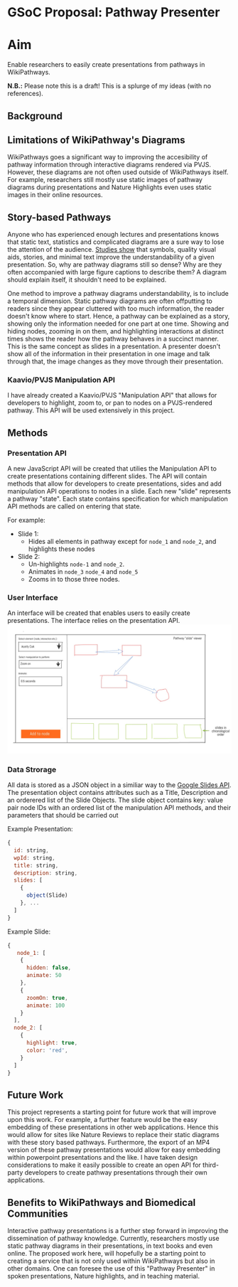 # GSoC Proposal: Pathway Presenter
# Aim
Enable researchers to easily create presentations from pathways in WikiPathways.

**N.B.:** Please note this is a draft! This is a splurge of my ideas (with no references).

## Background
## Limitations of WikiPathway's Diagrams
WikiPathways goes a significant way to improving the accesibility of pathway information through interactive diagrams rendered via PVJS. However, these diagrams are not often used outside of WikiPathways itself. For example, researchers still mostly use static images of pathway diagrams during presentations and Nature Highlights even uses static images in their online resources. 

## Story-based Pathways
Anyone who has experienced enough lectures and presentations knows that static text, statistics and complicated diagrams are a sure way to lose the attention of the audience. [Studies show](https://prezi.com/the-science/) that symbols, quality visual aids, stories, and minimal text improve the understandability of a given presentation. So, why are pathway diagrams still so dense? Why are they often accompanied with large figure captions to describe them? A diagram should explain itself, it shouldn't need to be explained.

One method to improve a pathway diagrams understandability, is to include a temporal dimension. Static pathway diagrams are often offputting to readers since they appear cluttered with too much information, the reader doesn't know where to start. Hence, a pathway can be explained as a story, showing only the information needed for one part at one time. Showing and hiding nodes, zooming in on them, and highlighting interactions at distinct times shows the reader how the pathway behaves in a succinct manner. This is the same concept as slides in a presentation. A presenter doesn't show all of the information in their presentation in one image and talk through that, the image changes as they move through their presentation. 

### Kaavio/PVJS Manipulation API
I have already created a Kaavio/PVJS "Manipulation API" that allows for developers to highlight, zoom to, or pan to nodes on a PVJS-rendered pathway. This API will be used extensively in this project.

## Methods
### Presentation API
A new JavaScript API will be created that utilies the Manipulation API to create presentations containing different slides. The API will contain methods that allow for developers to create presentations, sides and add manipulation API operations to nodes in a slide. Each new "slide" represents a pathway "state". Each state contains specification for which manipulation API methods are called on entering that state. 

For example:
- Slide 1:
  - Hides all elements in pathway except for `node_1` and `node_2`, and highlights these nodes
- Slide 2:
  - Un-highlights `node-1` and `node_2`.
  - Animates in `node_3` `node_4` and `node_5`
  - Zooms in to those three nodes.
  
### User Interface
An interface will be created that enables users to easily create presentations. The interface relies on the presentation API. 
![example user interface](Drawing.jpeg)
 
### Data Strorage
All data is stored as a JSON object in a similiar way to the [Google Slides API](https://developers.google.com/slides/reference/rest/v1/presentations#Presentation). The presentation object contains attributes such as a Title, Description and an orderered list of the Slide Objects. The slide object contains key: value pair node IDs with an ordered list of the manipulation API methods, and their parameters that should be carried out

Example Presentation:
```javascript
{
  id: string,
  wpId: string,
  title: string,
  description: string,
  slides: [
    {
      object(Slide)
    }, ...
  ]
}
```

Example Slide:
```javascript
{
   node_1: [
    {
      hidden: false,
      animate: 50
    },
    {
      zoomOn: true,
      animate: 100
    }
  ],
  node_2: [
    {
      highlight: true,
      color: 'red',
    }
  ]
}
```

## Future Work
This project represents a starting point for future work that will improve upon this work. For example, a further feature would be the easy embedding of these presentations in other web applications. Hence this would allow for sites like Nature Reviews to replace their static diagrams with these story based pathways. Furthermore, the export of an MP4 version of these pathway presentations would allow for easy embedding within powerpoint presentations and the like. I have taken design considerations to make it easily possible to create an open API for third-party developers to create pathway presentations through their own applications. 
  
## Benefits to WikiPathways and Biomedical Communities
Interactive pathway presentations is a further step forward in improving the dissemination of pathway knowledge. Currently, researchers mostly use static pathway diagrams in their presentations, in text books and even online. The proposed work here, will hopefully be a starting point to creating a service that is not only used within WikiPathways but also in other domains. One can foresee the use of this "Pathway Presenter" in spoken presentations, Nature highlights, and in teaching material.
